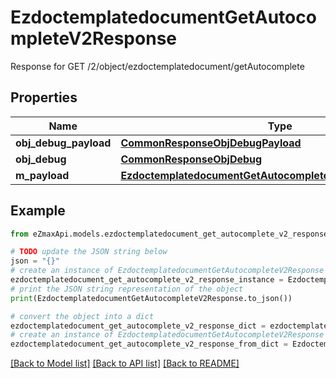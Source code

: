 # EzdoctemplatedocumentGetAutocompleteV2Response

Response for GET /2/object/ezdoctemplatedocument/getAutocomplete

## Properties

Name | Type | Description | Notes
------------ | ------------- | ------------- | -------------
**obj_debug_payload** | [**CommonResponseObjDebugPayload**](CommonResponseObjDebugPayload.md) |  | 
**obj_debug** | [**CommonResponseObjDebug**](CommonResponseObjDebug.md) |  | [optional] 
**m_payload** | [**EzdoctemplatedocumentGetAutocompleteV2ResponseMPayload**](EzdoctemplatedocumentGetAutocompleteV2ResponseMPayload.md) |  | 

## Example

```python
from eZmaxApi.models.ezdoctemplatedocument_get_autocomplete_v2_response import EzdoctemplatedocumentGetAutocompleteV2Response

# TODO update the JSON string below
json = "{}"
# create an instance of EzdoctemplatedocumentGetAutocompleteV2Response from a JSON string
ezdoctemplatedocument_get_autocomplete_v2_response_instance = EzdoctemplatedocumentGetAutocompleteV2Response.from_json(json)
# print the JSON string representation of the object
print(EzdoctemplatedocumentGetAutocompleteV2Response.to_json())

# convert the object into a dict
ezdoctemplatedocument_get_autocomplete_v2_response_dict = ezdoctemplatedocument_get_autocomplete_v2_response_instance.to_dict()
# create an instance of EzdoctemplatedocumentGetAutocompleteV2Response from a dict
ezdoctemplatedocument_get_autocomplete_v2_response_from_dict = EzdoctemplatedocumentGetAutocompleteV2Response.from_dict(ezdoctemplatedocument_get_autocomplete_v2_response_dict)
```
[[Back to Model list]](../README.md#documentation-for-models) [[Back to API list]](../README.md#documentation-for-api-endpoints) [[Back to README]](../README.md)


